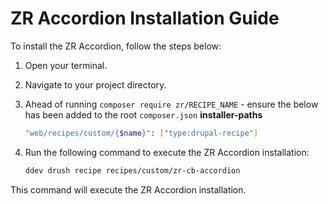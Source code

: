 # ZR Accordion Installation Guide

To install the ZR Accordion, follow the steps below:

1. Open your terminal.
2. Navigate to your project directory.
3. Ahead of running `composer require zr/RECIPE_NAME` - ensure the below has been added to the root `composer.json` **installer-paths**
    ```sh
    "web/recipes/custom/{$name}": ["type:drupal-recipe"]
    ```
4. Run the following command to execute the ZR Accordion installation:

    ```sh
    ddev drush recipe recipes/custom/zr-cb-accordion
    ```

This command will execute the ZR Accordion installation.
